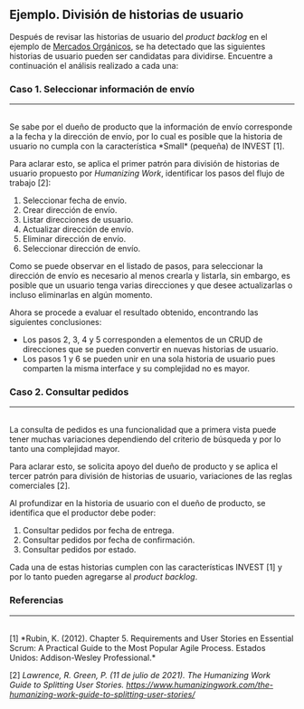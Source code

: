 ## Ejemplo. División de historias de usuario

Después de revisar las historias de usuario del *product backlog* en el ejemplo de [Mercados Orgánicos](https://miro.com/app/board/o9J_lQKbLXc=/), se ha detectado que las siguientes historias de usuario pueden ser candidatas para dividirse. Encuentre a continuación el análisis realizado a cada una:

### Caso 1. Seleccionar información de envío
---
<br>
Se sabe por el dueño de producto que la información de envío corresponde a la fecha y la dirección de envío, por lo cual es posible que la historia de usuario no cumpla con la característica *Small* (pequeña) de INVEST [1].

Para aclarar esto, se aplica el primer patrón para división de historias de usuario propuesto por *Humanizing Work*, identificar los pasos del flujo de trabajo [2]:

1.	Seleccionar fecha de envío.
2.	Crear dirección de envío.
3.	Listar direcciones de usuario.
4.	Actualizar dirección de envío.
5.	Eliminar dirección de envío.
6.	Seleccionar dirección de envío.

Como se puede observar en el listado de pasos, para seleccionar la dirección de envío es necesario al menos crearla y listarla, sin embargo, es posible que un usuario tenga varias direcciones y que desee actualizarlas o incluso eliminarlas en algún momento.

Ahora se procede a evaluar el resultado obtenido, encontrando las siguientes conclusiones:

  * Los pasos 2, 3, 4 y 5 corresponden a elementos de un CRUD de direcciones que se pueden convertir en nuevas historias de usuario.
  * Los pasos 1 y 6 se pueden unir en una sola historia de usuario pues comparten la misma interface y su complejidad no es mayor.

### Caso 2. Consultar pedidos
---
<br>
La consulta de pedidos es una funcionalidad que a primera vista puede tener muchas variaciones dependiendo del criterio de búsqueda y por lo tanto una complejidad mayor.

Para aclarar esto, se solicita apoyo del dueño de producto y se aplica el tercer patrón para división de historias de usuario, variaciones de las reglas comerciales [2].

Al profundizar en la historia de usuario con el dueño de producto, se identifica que el productor debe poder:

1.	Consultar pedidos por fecha de entrega.
2.	Consultar pedidos por fecha de confirmación.
3.	Consultar pedidos por estado.

Cada una de estas historias cumplen con las características INVEST [1] y por lo tanto pueden agregarse al *product backlog*.


### Referencias
---
<br>
[1] *Rubin, K. (2012). Chapter 5. Requirements and User Stories en Essential Scrum: A Practical Guide to the Most Popular Agile Process. Estados Unidos: Addison-Wesley Professional.*

[2] *Lawrence, R. Green, P. (11 de julio de 2021). The Humanizing Work Guide to Splitting User Stories. https://www.humanizingwork.com/the-humanizing-work-guide-to-splitting-user-stories/*
